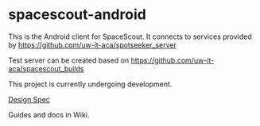 spacescout-android
==================
This is the Android client for SpaceScout.  It connects to services provided by https://github.com/uw-it-aca/spotseeker_server

Test server can be created based on https://github.com/uw-it-aca/spacescout_builds

This project is currently undergoing development.

[Design Spec](https://github.com/uw-it-aca/spacescout-android/wiki/Design-Spec)

Guides and docs in Wiki.
